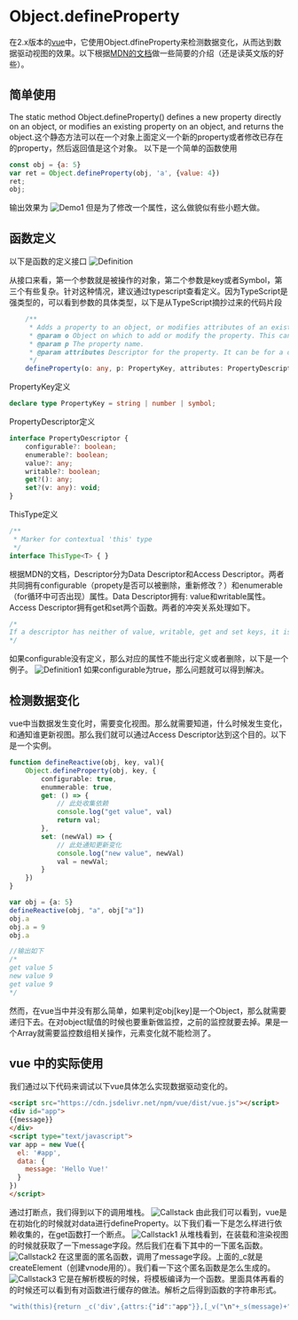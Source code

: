 # Object.defineProperty

在2.x版本的[vue](https://github.com/vuejs/vue)中，它使用Object.dfineProperty来检测数据变化，从而达到数据驱动视图的效果。以下根据[MDN的文档](https://developer.mozilla.org/en-US/docs/Web/JavaScript/Reference/Global_Objects/Object/defineProperty)做一些简要的介绍（还是读英文版的好些）。

## 简单使用
The static method Object.defineProperty() defines a new property directly on an object, or modifies an existing property on an object, and returns the object.这个静态方法可以在一个对象上面定义一个新的property或者修改已存在的property，然后返回值是这个对象。
以下是一个简单的函数使用
```js
const obj = {a: 5}
var ret = Object.defineProperty(obj, 'a', {value: 4})
ret;
obj;
```
输出效果为
![Demo1](/images/defineProperty/Demo1.png)
但是为了修改一个属性，这么做貌似有些小题大做。

## 函数定义
以下是函数的定义接口
![Definition](/images/defineProperty/Definition.png)

从接口来看，第一个参数就是被操作的对象，第二个参数是key或者Symbol，第三个有些复杂。针对这种情况，建议通过typescript查看定义。因为TypeScript是强类型的，可以看到参数的具体类型，以下是从TypeScript摘抄过来的代码片段
```typescript
    /**
     * Adds a property to an object, or modifies attributes of an existing property.
     * @param o Object on which to add or modify the property. This can be a native JavaScript object (that is, a user-defined object or a built in object) or a DOM object.
     * @param p The property name.
     * @param attributes Descriptor for the property. It can be for a data property or an accessor property.
     */
    defineProperty(o: any, p: PropertyKey, attributes: PropertyDescriptor & ThisType<any>): any;
```
PropertyKey定义
```typescript
declare type PropertyKey = string | number | symbol;
```
PropertyDescriptor定义
```typescript
interface PropertyDescriptor {
    configurable?: boolean;
    enumerable?: boolean;
    value?: any;
    writable?: boolean;
    get?(): any;
    set?(v: any): void;
}
```
ThisType定义
```typescript
/**
 * Marker for contextual 'this' type
 */
interface ThisType<T> { }
```

根据MDN的文档，Descriptor分为Data Descriptor和Access Descriptor。两者共同拥有configurable（propety是否可以被删除，重新修改？）和enumerable（for循环中可否出现）属性。Data Descriptor拥有: value和writable属性。Access Descriptor拥有get和set两个函数。两者的冲突关系处理如下。
```typescript
/*
If a descriptor has neither of value, writable, get and set keys, it is treated as a data descriptor. If a descriptor has both value or writable and get or set keys, an exception is thrown.
*/
```
如果configurable没有定义，那么对应的属性不能出行定义或者删除，以下是一个例子。
![Definition1](/images/defineProperty/Definition1.png)
如果configurable为true，那么问题就可以得到解决。

## 检测数据变化
vue中当数据发生变化时，需要变化视图。那么就需要知道，什么时候发生变化，和通知谁更新视图。那么我们就可以通过Access Descriptor达到这个目的。以下是一个实例。
```typescript
function defineReactive(obj, key, val){
	Object.defineProperty(obj, key, {
		configurable: true,
		enummerable: true,
		get: () => {
            // 此处收集依赖
			console.log("get value", val)
			return val;
		},
		set: (newVal) => {
            // 此处通知更新变化
			console.log("new value", newVal)
			val = newVal;
		}
	})
}

var obj = {a: 5}
defineReactive(obj, "a", obj["a"])
obj.a
obj.a = 9
obj.a

//输出如下
/*
get value 5
new value 9
get value 9
*/
```
然而，在vue当中并没有那么简单，如果判定obj[key]是一个Object，那么就需要递归下去。在对object赋值的时候也要重新做监控，之前的监控就要去掉。果是一个Array就需要监控数组相关操作，元素变化就不能检测了。

## vue 中的实际使用
我们通过以下代码来调试以下vue具体怎么实现数据驱动变化的。
```html
<script src="https://cdn.jsdelivr.net/npm/vue/dist/vue.js"></script>
<div id="app">
{{message}}
</div>
<script type="text/javascript">
var app = new Vue({
  el: '#app',
  data: {
    message: 'Hello Vue!'
  }
})
</script>
```
通过打断点，我们得到以下的调用堆栈。
![Callstack](/images/defineProperty/Callstack.png)
由此我们可以看到，vue是在初始化的时候就对data进行defineProperty。以下我们看一下是怎么样进行依赖收集的，在get函数打一个断点。
![Callstack1](/images/defineProperty/Callstack1.png)
从堆栈看到，在装载和渲染视图的时候就获取了一下message字段。然后我们在看下其中的一下匿名函数。
![Callstack2](/images/defineProperty/Callstack2.png)
在这里面的匿名函数，调用了message字段。上面的_c就是createElement（创建vnode用的）。我们看一下这个匿名函数是怎么生成的。
![Callstack3](/images/defineProperty/Callstack3.png)
它是在解析模板的时候，将模板编译为一个函数。里面具体再看的的时候还可以看到有对函数进行缓存的做法。解析之后得到函数的字符串形式。
```javascript
"with(this){return _c('div',{attrs:{"id":"app"}},[_v("\n"+_s(message)+"\n")])}"
```


